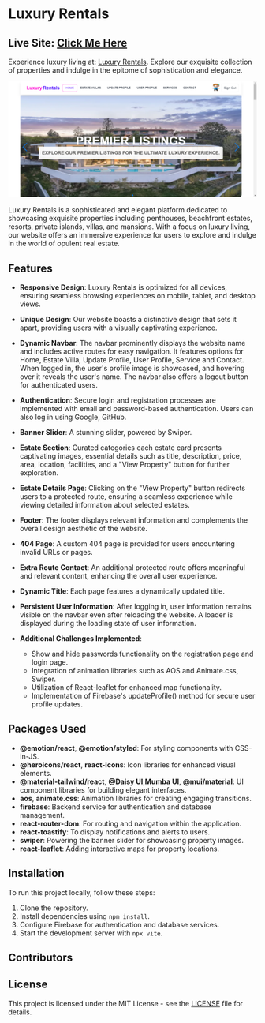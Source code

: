 # Luxury Rentals

## Live Site: [Click Me Here](https://luxuryrentals.netlify.app/)

Experience luxury living at: [Luxury Rentals](https://luxuryrentals.netlify.app/). Explore our exquisite collection of properties and indulge in the epitome of sophistication and elegance.

![Website Screenshot](/public/luxuryhome.png)

Luxury Rentals is a sophisticated and elegant platform dedicated to showcasing exquisite properties including penthouses, beachfront estates, resorts, private islands, villas, and mansions. With a focus on luxury living, our website offers an immersive experience for users to explore and indulge in the world of opulent real estate.

## Features

- **Responsive Design**: Luxury Rentals is optimized for all devices, ensuring seamless browsing experiences on mobile, tablet, and desktop views.

- **Unique Design**: Our website boasts a distinctive design that sets it apart, providing users with a visually captivating experience.

- **Dynamic Navbar**: The navbar prominently displays the website name and includes active routes for easy navigation. It features options for Home, Estate Villa, Update Profile, User Profile, Service and Contact. When logged in, the user's profile image is showcased, and hovering over it reveals the user's name. The navbar also offers a logout button for authenticated users.

- **Authentication**: Secure login and registration processes are implemented with email and password-based authentication. Users can also log in using Google, GitHub.

- **Banner Slider**: A stunning slider, powered by Swiper.

- **Estate Section**: Curated categories each estate card presents captivating images, essential details such as title, description, price, area, location, facilities, and a "View Property" button for further exploration.

- **Estate Details Page**: Clicking on the "View Property" button redirects users to a protected route, ensuring a seamless experience while viewing detailed information about selected estates.

- **Footer**: The footer displays relevant information and complements the overall design aesthetic of the website.

- **404 Page**: A custom 404 page is provided for users encountering invalid URLs or pages.

- **Extra Route Contact**: An additional protected route offers meaningful and relevant content, enhancing the overall user experience.

- **Dynamic Title**: Each page features a dynamically updated title.

- **Persistent User Information**: After logging in, user information remains visible on the navbar even after reloading the website. A loader is displayed during the loading state of user information.

- **Additional Challenges Implemented**:
    - Show and hide passwords functionality on the registration page and login page.
    - Integration of animation libraries such as AOS and Animate.css, Swiper.
    - Utilization of React-leaflet for enhanced map functionality.
    - Implementation of Firebase's updateProfile() method for secure user profile updates.

## Packages Used

- **@emotion/react**, **@emotion/styled**: For styling components with CSS-in-JS.
- **@heroicons/react**, **react-icons**: Icon libraries for enhanced visual elements.
- **@material-tailwind/react**, **@Daisy UI**,**Mumba UI**, **@mui/material**: UI component libraries for building elegant interfaces.
- **aos**, **animate.css**: Animation libraries for creating engaging transitions.
- **firebase**: Backend service for authentication and database management.
- **react-router-dom**: For routing and navigation within the application.
- **react-toastify**: To display notifications and alerts to users.
- **swiper**: Powering the banner slider for showcasing property images.
- **react-leaflet**: Adding interactive maps for property locations.

## Installation

To run this project locally, follow these steps:

1. Clone the repository.
2. Install dependencies using `npm install`.
3. Configure Firebase for authentication and database services.
4. Start the development server with `npx vite`.

## Contributors

## License

This project is licensed under the MIT License - see the [LICENSE](LICENSE) file for details.
